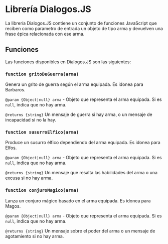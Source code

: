 # Librería Dialogos.JS

La librería Dialogos.JS contiene un conjunto de funciones JavaScript que reciben como parametro de entrada un objeto de tipo arma y devuelven una frase épica relacionada con ese arma.

## Funciones

Las funciones disponibles en Dialogos.JS son las siguientes:

### `function gritoDeGuerra(arma)`

Genera un grito de guerra según el arma equipada. Es idonea para Barbaros.

`@param {Object|null} arma` - Objeto que representa el arma equipada. Si es `null`, indica que no hay arma.

`@returns {string}` Un mensaje de guerra si hay arma, o un mensaje de incapacidad si no la hay.

### `function susurroElfico(arma)`

Produce un susurro élfico dependiendo del arma equipada. Es idonea para Elfos.

`@param {Object|null} arma` - Objeto que representa el arma equipada. Si es `null`, indica que no hay arma.

`@returns {string}` Un mensaje que resalta las habilidades del arma o una excusa si no hay arma.

### `function conjuroMagico(arma)`

Lanza un conjuro mágico basado en el arma equipada. Es idonea para Magos.

`@param {Object|null} arma` - Objeto que representa el arma equipada. Si es `null`, indica que no hay arma.

`@returns {string}` Un mensaje sobre el poder del arma o un mensaje de agotamiento si no hay arma.


